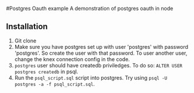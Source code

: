 #Postgres Oauth example
A demonstration of postgres oauth in node

## Installation
1. Git clone
2. Make sure you have postgres set up with user 'postgres' with password 'postgres'. So create the user with that password. To user another user, change the knex connection config in the code.
4. `postgres` user should have createdb priviledges. To do so: `ALTER USER postgres createdb` in psql. 
4. Run the `psql_script.sql` script into postgres. Try using
    `psql -U postgres -a -f psql_script.sql`.
